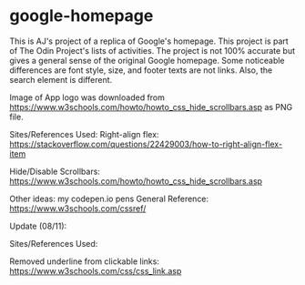 # google-homepage
This is AJ's project of a replica of Google's homepage.
This project is part of The Odin Project's lists of activities.
The project is not 100% accurate but gives a general sense of the original Google homepage. Some noticeable differences are font style, size, and footer texts are not links. Also, the search element is different. 
 
Image of App logo was downloaded from https://www.w3schools.com/howto/howto_css_hide_scrollbars.asp as PNG file.


 Sites/References Used:
 Right-align flex: https://stackoverflow.com/questions/22429003/how-to-right-align-flex-item

 Hide/Disable Scrollbars: https://www.w3schools.com/howto/howto_css_hide_scrollbars.asp

Other ideas: my codepen.io pens 
General Reference: https://www.w3schools.com/cssref/

Update (08/11):



Sites/References Used:

Removed underline from clickable links: https://www.w3schools.com/css/css_link.asp
